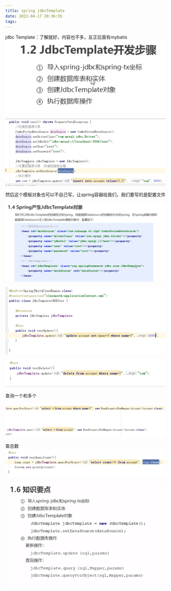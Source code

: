 ```yaml
---
title: spring jdbcTemplate
date: 2022-04-17 20:36:55
tags:
---
```


jdbc Template：了解就好，内容也不多，反正后面有mybatis![image-20220417112250984](../assets/img/spring-jdbcTemplate/image-20220417112250984.png)

![image-20220417203853896](../assets/img/spring-jdbcTemplate/image-20220417203853896.png)

然后这个模板对象也可以不自己写，让spring容器给我们，我们要写的是配置文件

![image-20220417204312074](../assets/img/spring-jdbcTemplate/image-20220417204312074.png)

![image-20220417214626983](../assets/img/spring-jdbcTemplate/image-20220417214626983.png)

![image-20220417214907586](../assets/img/spring-jdbcTemplate/image-20220417214907586.png)

查询一个和多个

![image-20220417215907987](../assets/img/spring-jdbcTemplate/image-20220417215907987.png)

查总数![image-20220417220230565](../assets/img/spring-jdbcTemplate/image-20220417220230565.png)

![image-20220417220439852](../assets/img/spring-jdbcTemplate/image-20220417220439852.png)
